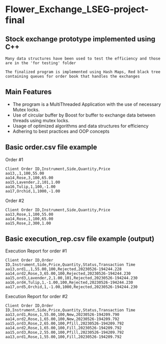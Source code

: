 # Flower_Exchange_LSEG-project-final
## Stock exchange prototype implemented using C++
    Many data structures have been used to test the efficiency and those are in the 'for testing' folder
  
    The finalized program is implemented using Hash Maps, Red black tree containing queues for order book that handles the exchanges

## Main Features
- The program is a MultiThreaded Application with the use of necessary Mutex locks.
- Use of circular buffer by Boost for buffer to exchange data between threads using mutex locks.
- Usage of optimized algorithms and data structures for efficiency
- Adhering to best practices and OOP concepts

## Basic order.csv file example
Order #1
```
Client Order ID,Instrument,Side,Quantity,Price
aa13,,1,100,55.00
aa14,Rose,3,100,65.00
aa15,Lavender,2,101,1.00
aa16,Tulip,1,100,-1.00
aa17,Orchid,1,1000,-1.00
```

Order #2
```
Client Order ID,Instrument,Side,Quantity,Price
aa13,Rose,1,100,55.00
aa14,Rose,1,100,65.00
aa15,Rose,2,300,1.00
```

## Basic execution_rep.csv file example (output)
Execution Report for order #1
```
Client Order ID,Order ID,Instrument,Side,Price,Quantity,Status,Transaction Time
aa13,ord1,,1,55.00,100,Rejected,20230526-194244.228
aa14,ord2,Rose,3,65.00,100,Rejected,20230526-194244.230
aa15,ord3,Lavender,2,1.00,101,Rejected,20230526-194244.230
aa16,ord4,Tulip,1,-1.00,100,Rejected,20230526-194244.230
aa17,ord5,Orchid,1,-1.00,1000,Rejected,20230526-194244.230
```
Execution Report for order #2
```
Client Order ID,Order ID,Instrument,Side,Price,Quantity,Status,Transaction Time
aa13,ord1,Rose,1,55.00,100,New,20230526-194209.790
aa14,ord2,Rose,1,65.00,100,New,20230526-194209.792
aa15,ord3,Rose,2,65.00,100,Pfill,20230526-194209.792
aa14,ord2,Rose,1,65.00,100,Fill,20230526-194209.792
aa15,ord3,Rose,2,55.00,100,Pfill,20230526-194209.792
aa13,ord1,Rose,1,55.00,100,Fill,20230526-194209.792
```
